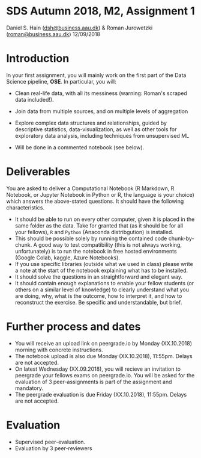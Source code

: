 # SDS Autumn 2018, M2, Assignment 1
Daniel S. Hain (<dsh@business.aau.dk>) & Roman Jurowetzki (<roman@business.aau.dk>)
12/09/2018

# Introduction

In your first assignment, you will mainly work on the first part of the Data Science pipeline, **OSE**. In particular, you will:

-   Clean real-life data, with all its messiness (warning: Roman's scraped data included!).
-   Join data from multiple sources, and on multiple levels of aggregation
-   Explore complex data structures and relationships, guided by descriptive statistics, data-visualization, as well as other tools for exploratory data analysis, including techniques from unsupervised ML


-   Will be done in a commented notebook (see below).

# Deliverables

You are asked to deliver a Computational Notebook (R Markdown, R Notebook, or Jupyter Notebook in Python or R, the language is your choice) which answers the above-stated questions. It should have the following characteristics.

-   It should be able to run on every other computer, given it is placed in the same folder as the data. Take for granted that (as it should be for all your fellows), `R` and `Python` (Anaconda distribgution) is installed.
-   This should be possible solely by running the contained code chunk-by-chunk. A good way to test compatibility (this is not always working, unfortunately) is to run the notebook in free hosted environments (Google Colab, kaggle, Azure Notebooks).
-   If you use specific libraries (outside what we used in class) please write a note at the start of the notebook explaining what has to be installed.
-   It should solve the questions in an straightforward and elegant way.
-   It should contain enough explanations to enable your fellow students (or others on a similar level of knowledge) to clearly understand what you are doing, why, what is the outcome, how to interpret it, and how to reconstruct the exercise. Be specific and understandable, but brief.

# Further process and dates

* You will receive an upload link on peergrade.io by Monday (XX.10.2018) morning with concrete instructions.
* The notebook upload is also due Monday (XX.10.2018), 11:55pm. Delays are not accepted.
* On latest Wednesday (XX.09.2018), you will recieve an invitation to peergrade your fellows exams on peergrade.io. You will be asked for the evaluation of 3 peer-assignments is part of the assignment and mandatory.
* The peergrade evaluation is due Friday (XX.10.2018), 11:55pm. Delays are not accepted.

# Evaluation

* Supervised peer-evaluation.
* Evaluation by 3 peer-reviewers

